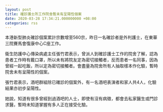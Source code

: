 ```yaml
---
layout: post
title: 確診護士所工作院舍暫未有呈陽性個案
date: 2020-03-28 17:34:21.000000000 +08:00
categories: rss
---
```


本港新型肺炎確診個案累計宗數增至560宗，昨日一名確診者是外判護士，在東華三院賽馬會復康中心C座工作。

衞生防護中心傳染病處主任張竹君表示，曾派人到確診護士工作的院舍了解，認為患者工作時有戴口罩，所以未有將院友定為密切接觸者，反而患者一名同事，因為曾經一起吃飯，所以定為密切接觸者。會盡量為院舍所有人抽取樣本作化驗，暫時院舍未有呈陽性的個案。

張竹君表示，酒吧群組除已確診的個案外，有一名酒吧表演者和家人共4人，化驗結果亦初步呈陽性。

她說，知道有很多曾經到過酒吧的人士，即使有沒有病徵，都會去私家醫生或門診求醫，暫時未知道掌握有多人正在接受化驗。
